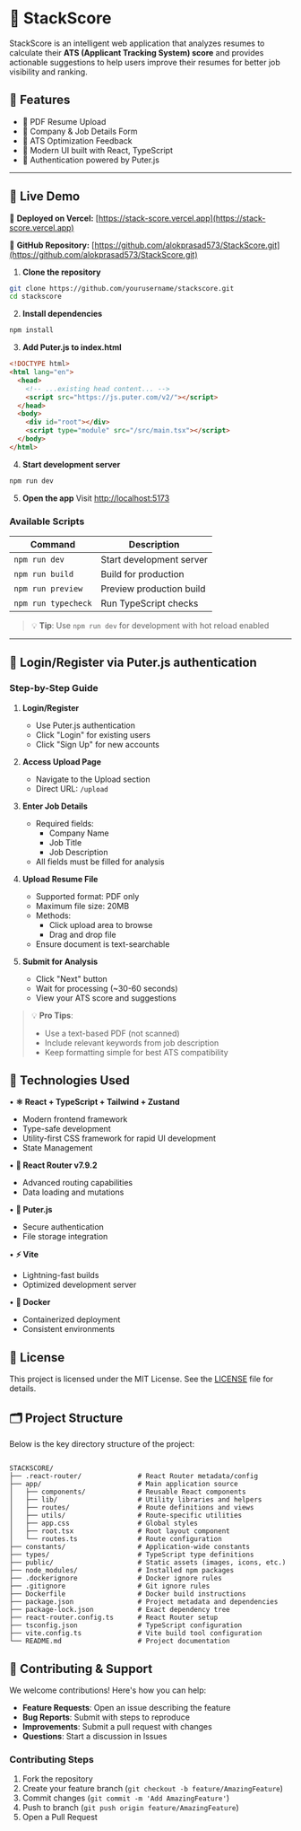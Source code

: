 # 🧠 StackScore

StackScore is an intelligent web application that analyzes resumes to calculate their **ATS (Applicant Tracking System) score** and provides actionable suggestions to help users improve their resumes for better job visibility and ranking.



## 🚀 Features

- 📄 PDF Resume Upload  
- 🏢 Company & Job Details Form  
- 🧠 ATS Optimization Feedback  
- 🎨 Modern UI built with React, TypeScript  
- 🔐 Authentication powered by Puter.js  


---

## 🚀 Live Demo
🔗 **Deployed on Vercel:** [https://stack-score.vercel.app](https://stack-score.vercel.app)

🔗 **GitHub Repository:** [https://github.com/alokprasad573/StackScore.git](https://github.com/alokprasad573/StackScore.git)

1. **Clone the repository**
```bash
git clone https://github.com/yourusername/stackscore.git
cd stackscore
```

2. **Install dependencies**
```bash
npm install
```

3. **Add Puter.js to index.html**
```html
<!DOCTYPE html>
<html lang="en">
  <head>
    <!-- ...existing head content... -->
    <script src="https://js.puter.com/v2/"></script>
  </head>
  <body>
    <div id="root"></div>
    <script type="module" src="/src/main.tsx"></script>
  </body>
</html>
```
4. **Start development server**
```bash
npm run dev
```

5. **Open the app**
Visit [http://localhost:5173](http://localhost:5173)

### Available Scripts

| Command | Description |
|---------|-------------|
| `npm run dev` | Start development server |
| `npm run build` | Build for production |
| `npm run preview` | Preview production build |
| `npm run typecheck` | Run TypeScript checks |

> 💡 **Tip**: Use `npm run dev` for development with hot reload enabled

---

## 🚀 Login/Register via Puter.js authentication

### Step-by-Step Guide

1. **Login/Register**
   - Use Puter.js authentication
   - Click "Login" for existing users
   - Click "Sign Up" for new accounts

2. **Access Upload Page**
   - Navigate to the Upload section
   - Direct URL: `/upload`

3. **Enter Job Details**
   - Required fields:
     - Company Name
     - Job Title
     - Job Description
   - All fields must be filled for analysis

4. **Upload Resume File**
   - Supported format: PDF only
   - Maximum file size: 20MB
   - Methods:
     - Click upload area to browse
     - Drag and drop file
   - Ensure document is text-searchable

5. **Submit for Analysis**
   - Click "Next" button
   - Wait for processing (~30-60 seconds)
   - View your ATS score and suggestions

> 💡 **Pro Tips**: 
> - Use a text-based PDF (not scanned)
> - Include relevant keywords from job description
> - Keep formatting simple for best ATS compatibility


## 🧪 Technologies Used

• **⚛️ React + TypeScript + Tailwind + Zustand**
  - Modern frontend framework
  - Type-safe development
  - Utility-first CSS framework for rapid UI development
  - State Management
  
• **🧭 React Router v7.9.2**
  - Advanced routing capabilities
  - Data loading and mutations
  
• **🧩 Puter.js**
  - Secure authentication
  - File storage integration
  
• **⚡ Vite**
  - Lightning-fast builds
  - Optimized development server
  
• **🐳 Docker**
  - Containerized deployment
  - Consistent environments

## 📄 License

This project is licensed under the MIT License. See the [LICENSE](LICENSE) file for details.


## 🗂️ Project Structure
Below is the key directory structure of the project:

```

STACKSCORE/
├── .react-router/              # React Router metadata/config
├── app/                        # Main application source
│   ├── components/             # Reusable React components
│   ├── lib/                    # Utility libraries and helpers
│   ├── routes/                 # Route definitions and views
│   ├── utils/                  # Route-specific utilities
│   ├── app.css                 # Global styles
│   ├── root.tsx                # Root layout component
│   └── routes.ts               # Route configuration
├── constants/                  # Application-wide constants
├── types/                      # TypeScript type definitions
├── public/                     # Static assets (images, icons, etc.)
├── node_modules/               # Installed npm packages
├── .dockerignore               # Docker ignore rules
├── .gitignore                  # Git ignore rules
├── Dockerfile                  # Docker build instructions
├── package.json                # Project metadata and dependencies
├── package-lock.json           # Exact dependency tree
├── react-router.config.ts      # React Router setup
├── tsconfig.json               # TypeScript configuration
├── vite.config.ts              # Vite build tool configuration
└── README.md                   # Project documentation

```

## 🤝 Contributing & Support

We welcome contributions! Here's how you can help:

- **Feature Requests**: Open an issue describing the feature
- **Bug Reports**: Submit with steps to reproduce
- **Improvements**: Submit a pull request with changes
- **Questions**: Start a discussion in Issues

### Contributing Steps
1. Fork the repository
2. Create your feature branch (`git checkout -b feature/AmazingFeature`)
3. Commit changes (`git commit -m 'Add AmazingFeature'`)
4. Push to branch (`git push origin feature/AmazingFeature`)
5. Open a Pull Request
